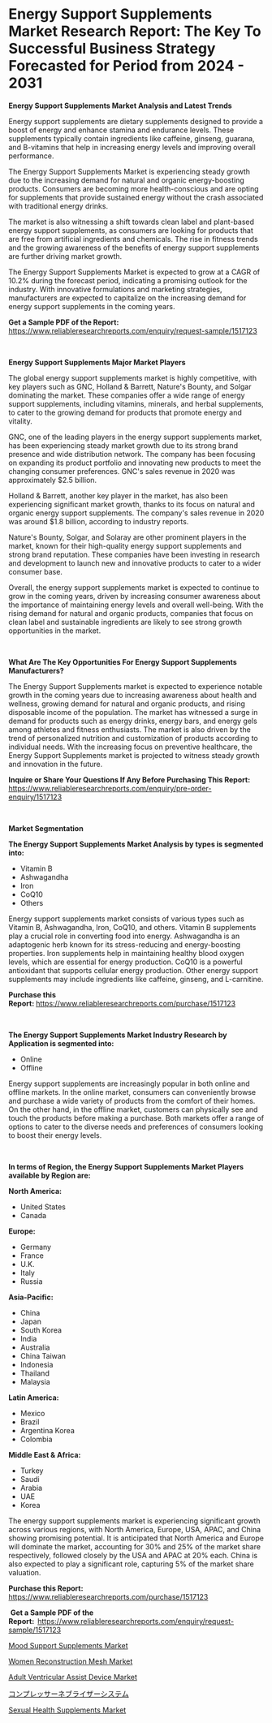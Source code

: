 <p><h1>Energy Support Supplements Market Research Report: The Key To Successful Business Strategy Forecasted for Period from 2024 - 2031</h1></p><p><strong>Energy Support Supplements Market Analysis and Latest Trends</strong></p>
<p><p>Energy support supplements are dietary supplements designed to provide a boost of energy and enhance stamina and endurance levels. These supplements typically contain ingredients like caffeine, ginseng, guarana, and B-vitamins that help in increasing energy levels and improving overall performance.</p><p>The Energy Support Supplements Market is experiencing steady growth due to the increasing demand for natural and organic energy-boosting products. Consumers are becoming more health-conscious and are opting for supplements that provide sustained energy without the crash associated with traditional energy drinks.</p><p>The market is also witnessing a shift towards clean label and plant-based energy support supplements, as consumers are looking for products that are free from artificial ingredients and chemicals. The rise in fitness trends and the growing awareness of the benefits of energy support supplements are further driving market growth.</p><p>The Energy Support Supplements Market is expected to grow at a CAGR of 10.2% during the forecast period, indicating a promising outlook for the industry. With innovative formulations and marketing strategies, manufacturers are expected to capitalize on the increasing demand for energy support supplements in the coming years.</p></p>
<p><strong>Get a Sample PDF of the Report:&nbsp;</strong> <a href="https://www.reliableresearchreports.com/enquiry/request-sample/1517123">https://www.reliableresearchreports.com/enquiry/request-sample/1517123</a></p>
<p>&nbsp;</p>
<p><strong>Energy Support Supplements Major Market Players</strong></p>
<p><p>The global energy support supplements market is highly competitive, with key players such as GNC, Holland & Barrett, Nature's Bounty, and Solgar dominating the market. These companies offer a wide range of energy support supplements, including vitamins, minerals, and herbal supplements, to cater to the growing demand for products that promote energy and vitality.</p><p>GNC, one of the leading players in the energy support supplements market, has been experiencing steady market growth due to its strong brand presence and wide distribution network. The company has been focusing on expanding its product portfolio and innovating new products to meet the changing consumer preferences. GNC's sales revenue in 2020 was approximately $2.5 billion.</p><p>Holland & Barrett, another key player in the market, has also been experiencing significant market growth, thanks to its focus on natural and organic energy support supplements. The company's sales revenue in 2020 was around $1.8 billion, according to industry reports.</p><p>Nature's Bounty, Solgar, and Solaray are other prominent players in the market, known for their high-quality energy support supplements and strong brand reputation. These companies have been investing in research and development to launch new and innovative products to cater to a wider consumer base.</p><p>Overall, the energy support supplements market is expected to continue to grow in the coming years, driven by increasing consumer awareness about the importance of maintaining energy levels and overall well-being. With the rising demand for natural and organic products, companies that focus on clean label and sustainable ingredients are likely to see strong growth opportunities in the market.</p></p>
<p>&nbsp;</p>
<p><strong>What Are The Key Opportunities For Energy Support Supplements Manufacturers?</strong></p>
<p><p>The Energy Support Supplements market is expected to experience notable growth in the coming years due to increasing awareness about health and wellness, growing demand for natural and organic products, and rising disposable income of the population. The market has witnessed a surge in demand for products such as energy drinks, energy bars, and energy gels among athletes and fitness enthusiasts. The market is also driven by the trend of personalized nutrition and customization of products according to individual needs. With the increasing focus on preventive healthcare, the Energy Support Supplements market is projected to witness steady growth and innovation in the future.</p></p>
<p><strong>Inquire or Share Your Questions If Any Before Purchasing This Report:</strong> <a href="https://www.reliableresearchreports.com/enquiry/pre-order-enquiry/1517123">https://www.reliableresearchreports.com/enquiry/pre-order-enquiry/1517123</a></p>
<p>&nbsp;</p>
<p><strong>Market Segmentation</strong></p>
<p><strong>The Energy Support Supplements Market Analysis by types is segmented into:</strong></p>
<p><ul><li>Vitamin B</li><li>Ashwagandha</li><li>Iron</li><li>CoQ10</li><li>Others</li></ul></p>
<p><p>Energy support supplements market consists of various types such as Vitamin B, Ashwagandha, Iron, CoQ10, and others. Vitamin B supplements play a crucial role in converting food into energy. Ashwagandha is an adaptogenic herb known for its stress-reducing and energy-boosting properties. Iron supplements help in maintaining healthy blood oxygen levels, which are essential for energy production. CoQ10 is a powerful antioxidant that supports cellular energy production. Other energy support supplements may include ingredients like caffeine, ginseng, and L-carnitine.</p></p>
<p><strong>Purchase this Report:&nbsp;</strong><a href="https://www.reliableresearchreports.com/purchase/1517123">https://www.reliableresearchreports.com/purchase/1517123</a></p>
<p>&nbsp;</p>
<p><strong>The Energy Support Supplements Market Industry Research by Application is segmented into:</strong></p>
<p><ul><li>Online</li><li>Offline</li></ul></p>
<p><p>Energy support supplements are increasingly popular in both online and offline markets. In the online market, consumers can conveniently browse and purchase a wide variety of products from the comfort of their homes. On the other hand, in the offline market, customers can physically see and touch the products before making a purchase. Both markets offer a range of options to cater to the diverse needs and preferences of consumers looking to boost their energy levels.</p></p>
<p>&nbsp;</p>
<p><strong>In terms of Region, the Energy Support Supplements Market Players available by Region are:</strong></p>
<p>
    <p> <strong> North America: </strong>
        <ul>
            <li>United States</li>
            <li>Canada</li>
        </ul>
        </p> 
    <p> <strong> Europe: </strong>
        <ul>
            <li>Germany</li>
            <li>France</li>
            <li>U.K.</li>
            <li>Italy</li>
            <li>Russia</li>
        </ul>
        </p> 
    <p> <strong> Asia-Pacific: </strong>
        <ul>
            <li>China</li>
            <li>Japan</li>
            <li>South Korea</li>
            <li>India</li>
            <li>Australia</li>
            <li>China Taiwan</li>
            <li>Indonesia</li>
            <li>Thailand</li>
            <li>Malaysia</li>
        </ul>
        </p> 
    <p> <strong> Latin America: </strong>
        <ul>
            <li>Mexico</li>
            <li>Brazil</li>
            <li>Argentina Korea</li>
            <li>Colombia</li>
        </ul>
        </p> 
    <p> <strong> Middle East & Africa: </strong>
        <ul>
            <li>Turkey</li>
            <li>Saudi</li>
            <li>Arabia</li>
            <li>UAE</li>
            <li>Korea</li>
        </ul>
    </p>
    </p>
<p><p>The energy support supplements market is experiencing significant growth across various regions, with North America, Europe, USA, APAC, and China showing promising potential. It is anticipated that North America and Europe will dominate the market, accounting for 30% and 25% of the market share respectively, followed closely by the USA and APAC at 20% each. China is also expected to play a significant role, capturing 5% of the market share valuation.</p></p>
<p><strong>Purchase this Report: </strong><a href="https://www.reliableresearchreports.com/purchase/1517123">https://www.reliableresearchreports.com/purchase/1517123</a></p>
<p>&nbsp;<strong>Get a Sample PDF of the Report:&nbsp;&nbsp;</strong><a href="https://www.reliableresearchreports.com/enquiry/request-sample/1517123">https://www.reliableresearchreports.com/enquiry/request-sample/1517123</a></p>
<p><strong></strong></p>
<p><p><a href="https://github.com/Hazelklievgspy6vdcsmu106w/Market-Research-Report-List-1/blob/main/mood-support-supplements-market.md">Mood Support Supplements Market</a></p><p><a href="https://issuu.com/reportprime-2/docs/women-reconstruction-mesh-market-size-2030.pptx">Women Reconstruction Mesh Market</a></p><p><a href="https://issuu.com/reportprime-2/docs/adult-ventricular-assist-device-market-size-2030.p">Adult Ventricular Assist Device Market</a></p><p><a href="https://github.com/lrlmopnhwd79300/Market-Research-Report-List-1/blob/main/25700205478.md">コンプレッサーネブライザーシステム</a></p><p><a href="https://github.com/abdelrhmankishk22/Market-Research-Report-List-3/blob/main/sexual-health-supplements-market.md">Sexual Health Supplements Market</a></p></p>